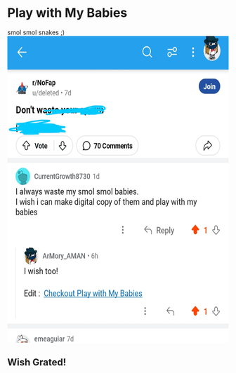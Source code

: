 # Play with My Babies
smol smol snakes ;)
<img src="/asset/spern.jpg" height="700">
## Wish Grated!
